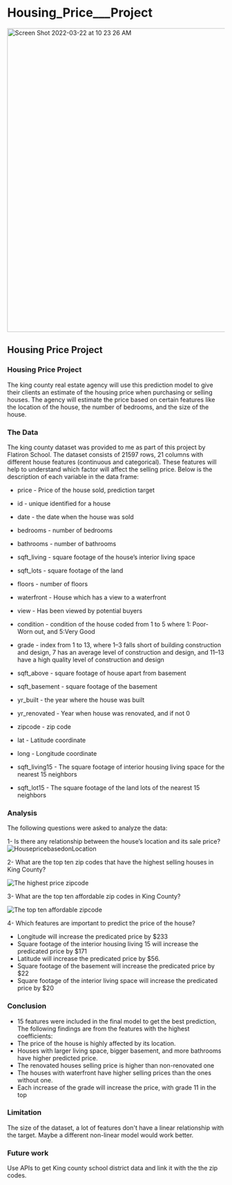 # Housing_Price___Project
<img width="702" alt="Screen Shot 2022-03-22 at 10 23 26 AM" src="https://user-images.githubusercontent.com/5207341/159532342-654e665d-556e-4ba2-9c20-0427c877da6a.png">

##  Housing Price Project

### Housing Price Project

The king county real estate agency will use this prediction model to give their clients an estimate of the housing price when purchasing or selling houses. The agency will estimate the price based on certain features like the location of the house, the number of bedrooms, and the size of the house.

### The Data


The king county dataset was provided to me as part of this project by Flatiron School. The dataset consists of 21597 rows, 21 columns with different house features (continuous and categorical). These features will help to understand which factor will affect the selling price. Below is the description of each variable in the data frame:

- price - Price of the house sold, prediction target

- id - unique identified for a house

- date - the date when the house was sold

- bedrooms - number of bedrooms

- bathrooms - number of bathrooms

- sqft_living - square footage of the house’s interior living space

- sqft_lots - square footage of the land

- floors - number of floors

- waterfront - House which has a view to a waterfront

- view - Has been viewed by potential buyers

- condition - condition of the house coded from 1 to 5 where 1: Poor- Worn out, and 5:Very Good

- grade - index from 1 to 13, where 1–3 falls short of building construction and design, 7 has an average level of construction and design, and 11–13 have a high quality level of construction and design

- sqft_above - square footage of house apart from basement

- sqft_basement - square footage of the basement

- yr_built - the year where the house was built

- yr_renovated - Year when house was renovated, and if not 0

- zipcode - zip code

- lat - Latitude coordinate

- long - Longitude coordinate

- sqft_living15 - The square footage of interior housing living space for the nearest 15 neighbors

- sqft_lot15 - The square footage of the land lots of the nearest 15 neighbors


### Analysis



The following questions were asked to analyze the data:

1- Is there any relationship between the house’s location and its sale price?
![HousepricebasedonLocation](https://user-images.githubusercontent.com/5207341/159533392-9b3b5092-d132-42ad-b24a-e7284e27ef18.png)



2- What are the top ten zip codes that have the highest selling houses in King County?

![The highest price zipcode](https://user-images.githubusercontent.com/5207341/159533550-810413ea-3ba0-4e07-84ac-ba4db27dfcc1.png)



3- What are the top ten affordable zip codes in King County?

![The top ten affordable zipcode](https://user-images.githubusercontent.com/5207341/159533635-56031f24-59d0-4bd6-b587-6c73f9ceacec.png)


4- Which features are important to predict the price of the house?

- Longitude will increase the predicated price by $233
- Square footage of the interior housing living 15 will increase the predicated price by $171
- Latitude will increase the predicated price by $56.
- Square footage of the basement will increase the predicated price by $22
- Square footage of the interior living space will increase the predicated price by $20

### Conclusion
- 15 features were included in the final model to get the best prediction, The following findings are from the features with the highest coefficients:
- The price of the house is highly affected by its location.
- Houses with larger living space, bigger basement, and more bathrooms have higher predicted price.
- The renovated houses selling price is higher than non-renovated one
- The houses with waterfront have higher selling prices than the ones without one.
- Each increase of the grade will increase the price, with grade 11 in the top

### Limitation

The size of the dataset, a lot of features don't have a linear relationship with the target. Maybe a different non-linear model would work better.


### Future work


Use APIs to get King county school district data and link it with the the zip codes.

